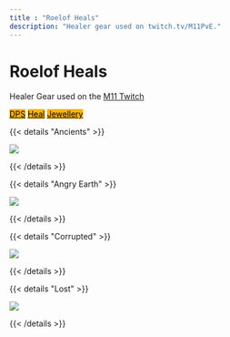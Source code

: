 ```yaml
---
title : "Roelof Heals"
description: "Healer gear used on twitch.tv/M11PvE."
---
```


# Roelof Heals

Healer Gear used on the <a href="https://twitch.tv/M11PvE" target="_blank">M11 Twitch</a>

 <a class="btn btn-primary btn-lg px-4 mb-2" style="color:black;background-color:#fdb402;" href="/roelof/dps"
        role="button">DPS</a>
 <a class="btn btn-primary btn-lg px-4 mb-2" style="color:black;background-color:#fdb402;" href="/roelof/heals"
        role="button">Heal</a>
 <a class="btn btn-primary btn-lg px-4 mb-2" style="color:black;background-color:#fdb402;" href="/roelof/jewellery"
        role="button">Jewellery</a>

{{< details "Ancients" >}}

<a href="/images/builds/roelof/ancienthealer.png/" target="_blank"><img src="/images/builds/roelof/ancienthealer.png/"></a>
    
{{< /details >}}

{{< details "Angry Earth" >}}

<a href="/images/builds/roelof/angryhealer.png/" target="_blank"><img src="/images/builds/roelof/angryhealer.png/"></a>
    
{{< /details >}}

{{< details "Corrupted" >}}

<a href="/images/builds/roelof/corruptedhealer.png/" target="_blank"><img src="/images/builds/roelof/corruptedhealer.png/"></a>
    
{{< /details >}}

{{< details "Lost" >}}

<a href="/images/builds/roelof/losthealer.png/" target="_blank"><img src="/images/builds/roelof/losthealer.png/"></a>
    
{{< /details >}}